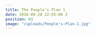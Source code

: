 ```yaml
---
title: The People's Plan 1
date: 2016-09-28 22:55:00 Z
position: 63
image: "/uploads/People's-Plan-1.jpg"
---
```



